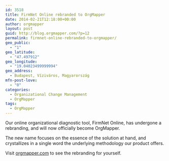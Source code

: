 ```yaml
---
id: 3518
title: FirmNet Online rebranded to OrgMapper
date: 2014-02-21T12:18:00+00:00
author: orgmapper
layout: post
guid: http://blog.orgmapper.com/?p=12
permalink: firmnet-online-rebranded-to-orgmapper/
geo_public:
  - "1"
geo_latitude:
  - "47.497912"
geo_longitude:
  - "19.04023499999994"
geo_address:
  - Budapest, Víziváros, Magyarország
mfn-post-love:
  - "0"
categories:
  - Organizational Change Management
  - OrgMapper
tags:
  - OrgMapper
---
```

Our online organizational diagnostic tool, FirmNet Online, has undergone a rebranding, and will now officially become OrgMapper.

The new name focuses on the essence of the solution at hand, and crystallizes in a single word the underlying methodology our product offers.

Visit [orgmapper.com](http://orgmapper.com/) to see the rebranding for yourself.

&nbsp;

&nbsp;